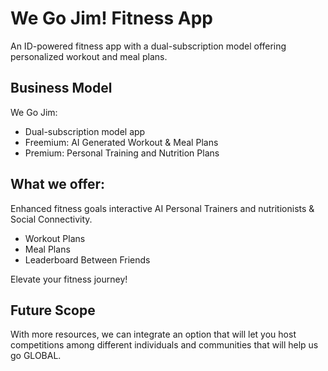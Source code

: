 # We Go Jim! Fitness App

An ID-powered fitness app with a dual-subscription model offering personalized workout and meal plans.

## Business Model

We Go Jim:
* Dual-subscription model app
* Freemium: AI Generated Workout & Meal Plans
 * Premium: Personal Training and Nutrition Plans

## What we offer:

Enhanced fitness goals interactive AI Personal Trainers and nutritionists & Social Connectivity.

* Workout Plans
* Meal Plans
* Leaderboard Between Friends

Elevate your fitness journey!

## Future Scope

With more resources, we can integrate an option that will let you host competitions among different individuals and communities that will help us go GLOBAL.